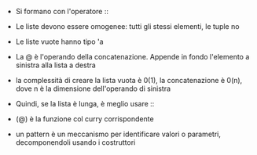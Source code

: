 * Si formano con l'operatore ::
* Le liste devono essere omogenee: tutti gli stessi elementi, le tuple no
* Le liste vuote hanno tipo 'a
* La @ è l'operando della concatenazione. Appende in fondo l'elemento a sinistra alla lista a destra
* la complessità di creare la lista vuota è 0(1), la concatenazione è 0(n), dove n è la dimensione dell'operando di sinistra
* Quindi, se la lista è lunga, è meglio usare ::
* (@) è la funzione col curry corrispondente

* un pattern è un meccanismo per identificare valori o parametri, decomponendoli usando i costruttori 